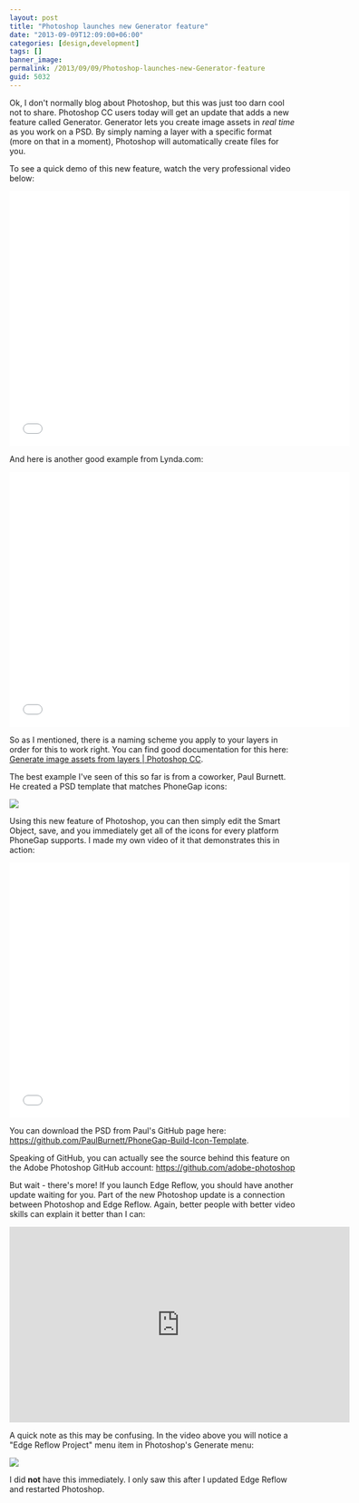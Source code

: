 ```yaml
---
layout: post
title: "Photoshop launches new Generator feature"
date: "2013-09-09T12:09:00+06:00"
categories: [design,development]
tags: []
banner_image: 
permalink: /2013/09/09/Photoshop-launches-new-Generator-feature
guid: 5032
---
```


<p>
Ok, I don't normally blog about Photoshop, but this was just too darn cool not to share. Photoshop CC users today will get an update that adds a new feature called Generator. Generator lets you create image assets in <i>real time</i> as you work on a PSD. By simply naming a layer with a specific format (more on that in a moment), Photoshop will automatically create files for you.
</p>
<!--more-->
<p>
To see a quick demo of this new feature, watch the very professional video below:
</p>

<iframe width="600" height="450" src="//www.youtube.com/embed/OqIu9hcX8NA" frameborder="0" allowfullscreen></iframe>

<p>
And here is another good example from Lynda.com:
</p>

<iframe width="600" height="450" src="//www.youtube.com/embed/6TRz-gNdQFg" frameborder="0" allowfullscreen></iframe>

<p>
So as I mentioned, there is a naming scheme you apply to your layers in order for this to work right. You can find good documentation for this here: <a href="http://helpx.adobe.com/photoshop/using/generate-assets-layers.html">Generate image assets from layers | Photoshop CC</a>. 
</p>

<p>
The best example I've seen of this so far is from a coworker, Paul Burnett. He created a PSD template that matches PhoneGap icons:
</p>

<p>
<img src="https://static.raymondcamden.com/images/PhoneGap-Icon-Generator.jpg" />
</p>

<p>
Using this new feature of Photoshop, you can then simply edit the Smart Object, save, and you immediately get all of the icons for every platform PhoneGap supports. I made my own video of it that demonstrates this in action:
</p>

<iframe width="600" height="450" src="//www.youtube.com/embed/SRPm4ieyisM?rel=0" frameborder="0" allowfullscreen></iframe>

<p>
You can download the PSD from Paul's GitHub page here: <a href="https://github.com/PaulBurnett/PhoneGap-Build-Icon-Template">https://github.com/PaulBurnett/PhoneGap-Build-Icon-Template</a>.
</p>

<p>
Speaking of GitHub, you can actually see the source behind this feature on the Adobe Photoshop GitHub account: <a href="https://github.com/adobe-photoshop">https://github.com/adobe-photoshop</a>
</p>

<p>
But wait - there's more! If you launch Edge Reflow, you should have another update waiting for you. Part of the new Photoshop update is a connection between Photoshop and Edge Reflow. Again, better people with better video skills can explain it better than I can:
</p>

<iframe title="AdobeTV Video Player" width="600" height="345" src="http://tv.adobe.com/embed/1063/20317/" frameborder="0" allowfullscreen scrolling="no"></iframe>

<p>
A quick note as this may be confusing. In the video above you will notice a "Edge Reflow Project" menu item in Photoshop's Generate menu:
</p>

<p>
<img src="https://static.raymondcamden.com/images/Screen Shot 2013-09-09 at 11.12.43 AM.png" />
</p>

<p>
I did <strong>not</strong> have this immediately. I only saw this after I updated Edge Reflow and restarted Photoshop.
</p>
